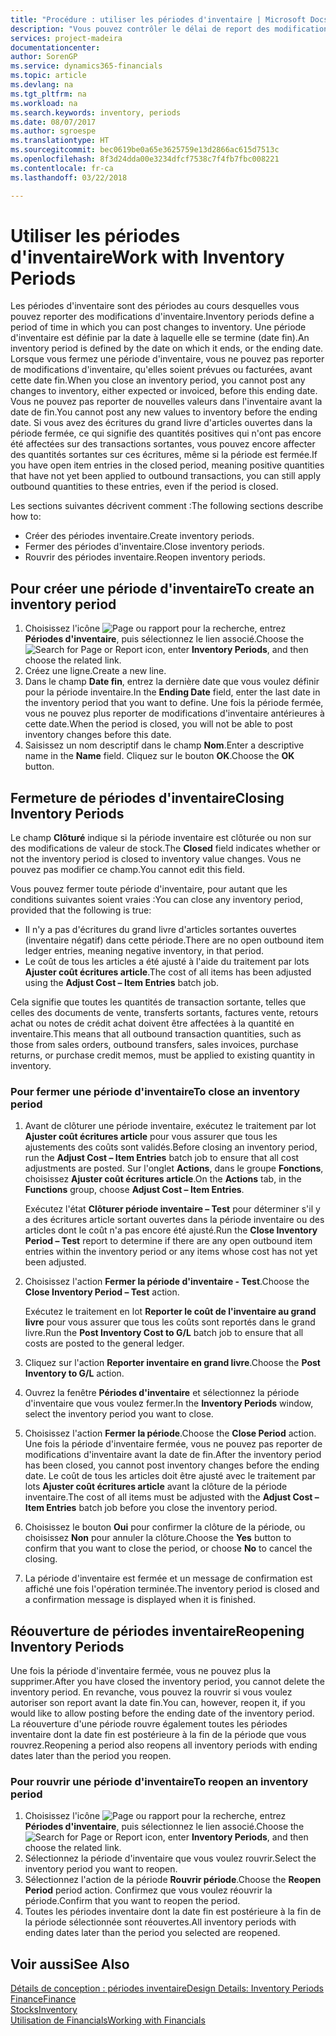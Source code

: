 ```yaml
---
title: "Procédure : utiliser les périodes d'inventaire | Microsoft Docs"
description: "Vous pouvez contrôler le délai de report des modifications de l'inventaire en définissant des périodes d'inventaire."
services: project-madeira
documentationcenter: 
author: SorenGP
ms.service: dynamics365-financials
ms.topic: article
ms.devlang: na
ms.tgt_pltfrm: na
ms.workload: na
ms.search.keywords: inventory, periods
ms.date: 08/07/2017
ms.author: sgroespe
ms.translationtype: HT
ms.sourcegitcommit: bec0619be0a65e3625759e13d2866ac615d7513c
ms.openlocfilehash: 8f3d24dda00e3234dfcf7538c7f4fb7fbc008221
ms.contentlocale: fr-ca
ms.lasthandoff: 03/22/2018

---
```

# <a name="work-with-inventory-periods"></a><span data-ttu-id="9fda9-103">Utiliser les périodes d'inventaire</span><span class="sxs-lookup"><span data-stu-id="9fda9-103">Work with Inventory Periods</span></span>
<span data-ttu-id="9fda9-104">Les périodes d'inventaire sont des périodes au cours desquelles vous pouvez reporter des modifications d'inventaire.</span><span class="sxs-lookup"><span data-stu-id="9fda9-104">Inventory periods define a period of time in which you can post changes to inventory.</span></span> <span data-ttu-id="9fda9-105">Une période d'inventaire est définie par la date à laquelle elle se termine (date fin).</span><span class="sxs-lookup"><span data-stu-id="9fda9-105">An inventory period is defined by the date on which it ends, or the ending date.</span></span> <span data-ttu-id="9fda9-106">Lorsque vous fermez une période d'inventaire, vous ne pouvez pas reporter de modifications d'inventaire, qu'elles soient prévues ou facturées, avant cette date fin.</span><span class="sxs-lookup"><span data-stu-id="9fda9-106">When you close an inventory period, you cannot post any changes to inventory, either expected or invoiced, before this ending date.</span></span> <span data-ttu-id="9fda9-107">Vous ne pouvez pas reporter de nouvelles valeurs dans l'inventaire avant la date de fin.</span><span class="sxs-lookup"><span data-stu-id="9fda9-107">You cannot post any new values to inventory before the ending date.</span></span> <span data-ttu-id="9fda9-108">Si vous avez des écritures du grand livre d'articles ouvertes dans la période fermée, ce qui signifie des quantités positives qui n'ont pas encore été affectées sur des transactions sortantes, vous pouvez encore affecter des quantités sortantes sur ces écritures, même si la période est fermée.</span><span class="sxs-lookup"><span data-stu-id="9fda9-108">If you have open item entries in the closed period, meaning positive quantities that have not yet been applied to outbound transactions, you can still apply outbound quantities to these entries, even if the period is closed.</span></span>  

<span data-ttu-id="9fda9-109">Les sections suivantes décrivent comment :</span><span class="sxs-lookup"><span data-stu-id="9fda9-109">The following sections describe how to:</span></span>  

* <span data-ttu-id="9fda9-110">Créer des périodes inventaire.</span><span class="sxs-lookup"><span data-stu-id="9fda9-110">Create inventory periods.</span></span>  
* <span data-ttu-id="9fda9-111">Fermer des périodes d'inventaire.</span><span class="sxs-lookup"><span data-stu-id="9fda9-111">Close inventory periods.</span></span>  
* <span data-ttu-id="9fda9-112">Rouvrir des périodes inventaire.</span><span class="sxs-lookup"><span data-stu-id="9fda9-112">Reopen inventory periods.</span></span>  

## <a name="to-create-an-inventory-period"></a><span data-ttu-id="9fda9-113">Pour créer une période d'inventaire</span><span class="sxs-lookup"><span data-stu-id="9fda9-113">To create an inventory period</span></span>  
1. <span data-ttu-id="9fda9-114">Choisissez l'icône ![Page ou rapport pour la recherche](media/ui-search/search_small.png "icône Page ou rapport pour la recherche"), entrez **Périodes d'inventaire**, puis sélectionnez le lien associé.</span><span class="sxs-lookup"><span data-stu-id="9fda9-114">Choose the ![Search for Page or Report](media/ui-search/search_small.png "Search for Page or Report icon") icon, enter **Inventory Periods**, and then choose the related link.</span></span>  
2. <span data-ttu-id="9fda9-115">Créez une ligne.</span><span class="sxs-lookup"><span data-stu-id="9fda9-115">Create a new line.</span></span>  
3. <span data-ttu-id="9fda9-116">Dans le champ **Date fin**, entrez la dernière date que vous voulez définir pour la période inventaire.</span><span class="sxs-lookup"><span data-stu-id="9fda9-116">In the **Ending Date** field, enter the last date in the inventory period that you want to define.</span></span> <span data-ttu-id="9fda9-117">Une fois la période fermée, vous ne pouvez plus reporter de modifications d'inventaire antérieures à cette date.</span><span class="sxs-lookup"><span data-stu-id="9fda9-117">When the period is closed, you will not be able to post inventory changes before this date.</span></span>  
4. <span data-ttu-id="9fda9-118">Saisissez un nom descriptif dans le champ **Nom**.</span><span class="sxs-lookup"><span data-stu-id="9fda9-118">Enter a descriptive name in the **Name** field.</span></span> <span data-ttu-id="9fda9-119">Cliquez sur le bouton **OK**.</span><span class="sxs-lookup"><span data-stu-id="9fda9-119">Choose the **OK** button.</span></span>  

## <a name="closing-inventory-periods"></a><span data-ttu-id="9fda9-120">Fermeture de périodes d'inventaire</span><span class="sxs-lookup"><span data-stu-id="9fda9-120">Closing Inventory Periods</span></span>  
<span data-ttu-id="9fda9-121">Le champ **Clôturé** indique si la période inventaire est clôturée ou non sur des modifications de valeur de stock.</span><span class="sxs-lookup"><span data-stu-id="9fda9-121">The **Closed** field indicates whether or not the inventory period is closed to inventory value changes.</span></span> <span data-ttu-id="9fda9-122">Vous ne pouvez pas modifier ce champ.</span><span class="sxs-lookup"><span data-stu-id="9fda9-122">You cannot edit this field.</span></span>  

<span data-ttu-id="9fda9-123">Vous pouvez fermer toute période d'inventaire, pour autant que les conditions suivantes soient vraies :</span><span class="sxs-lookup"><span data-stu-id="9fda9-123">You can close any inventory period, provided that the following is true:</span></span>  

* <span data-ttu-id="9fda9-124">Il n'y a pas d'écritures du grand livre d'articles sortantes ouvertes (inventaire négatif) dans cette période.</span><span class="sxs-lookup"><span data-stu-id="9fda9-124">There are no open outbound item ledger entries, meaning negative inventory, in that period.</span></span>  
* <span data-ttu-id="9fda9-125">Le coût de tous les articles a été ajusté à l'aide du traitement par lots **Ajuster coût écritures article**.</span><span class="sxs-lookup"><span data-stu-id="9fda9-125">The cost of all items has been adjusted using the **Adjust Cost – Item Entries** batch job.</span></span>  

<span data-ttu-id="9fda9-126">Cela signifie que toutes les quantités de transaction sortante, telles que celles des documents de vente, transferts sortants, factures vente, retours achat ou notes de crédit achat doivent être affectées à la quantité en inventaire.</span><span class="sxs-lookup"><span data-stu-id="9fda9-126">This means that all outbound transaction quantities, such as those from sales orders, outbound transfers, sales invoices, purchase returns, or purchase credit memos, must be applied to existing quantity in inventory.</span></span>  

### <a name="to-close-an-inventory-period"></a><span data-ttu-id="9fda9-127">Pour fermer une période d'inventaire</span><span class="sxs-lookup"><span data-stu-id="9fda9-127">To close an inventory period</span></span>  
1. <span data-ttu-id="9fda9-128">Avant de clôturer une période inventaire, exécutez le traitement par lot **Ajuster coût écritures article** pour vous assurer que tous les ajustements des coûts sont validés.</span><span class="sxs-lookup"><span data-stu-id="9fda9-128">Before closing an inventory period, run the **Adjust Cost – Item Entries** batch job to ensure that all cost adjustments are posted.</span></span> <span data-ttu-id="9fda9-129">Sur l'onglet **Actions**, dans le groupe **Fonctions**, choisissez **Ajuster coût écritures article**.</span><span class="sxs-lookup"><span data-stu-id="9fda9-129">On the **Actions** tab, in the **Functions** group, choose **Adjust Cost – Item Entries**.</span></span>  

     <span data-ttu-id="9fda9-130">Exécutez l'état **Clôturer période inventaire – Test** pour déterminer s'il y a des écritures article sortant ouvertes dans la période inventaire ou des articles dont le coût n'a pas encore été ajusté.</span><span class="sxs-lookup"><span data-stu-id="9fda9-130">Run the **Close Inventory Period – Test** report to determine if there are any open outbound item entries within the inventory period or any items whose cost has not yet been adjusted.</span></span>  
2. <span data-ttu-id="9fda9-131">Choisissez l'action **Fermer la période d'inventaire - Test**.</span><span class="sxs-lookup"><span data-stu-id="9fda9-131">Choose the **Close Inventory Period – Test** action.</span></span>  

     <span data-ttu-id="9fda9-132">Exécutez le traitement en lot **Reporter le coût de l'inventaire au grand livre** pour vous assurer que tous les coûts sont reportés dans le grand livre.</span><span class="sxs-lookup"><span data-stu-id="9fda9-132">Run the **Post Inventory Cost to G/L** batch job to ensure that all costs are posted to the general ledger.</span></span>  
3. <span data-ttu-id="9fda9-133">Cliquez sur l'action **Reporter inventaire en grand livre**.</span><span class="sxs-lookup"><span data-stu-id="9fda9-133">Choose the **Post Inventory to G/L** action.</span></span>  
4. <span data-ttu-id="9fda9-134">Ouvrez la fenêtre **Périodes d'inventaire** et sélectionnez la période d'inventaire que vous voulez fermer.</span><span class="sxs-lookup"><span data-stu-id="9fda9-134">In the **Inventory Periods** window, select the inventory period you want to close.</span></span>  
5. <span data-ttu-id="9fda9-135">Choisissez l'action **Fermer la période**.</span><span class="sxs-lookup"><span data-stu-id="9fda9-135">Choose the **Close Period** action.</span></span> <span data-ttu-id="9fda9-136">Une fois la période d'inventaire fermée, vous ne pouvez pas reporter de modifications d'inventaire avant la date de fin.</span><span class="sxs-lookup"><span data-stu-id="9fda9-136">After the inventory period has been closed, you cannot post inventory changes before the ending date.</span></span> <span data-ttu-id="9fda9-137">Le coût de tous les articles doit être ajusté avec le traitement par lots **Ajuster coût écritures article** avant la clôture de la période inventaire.</span><span class="sxs-lookup"><span data-stu-id="9fda9-137">The cost of all items must be adjusted with the **Adjust Cost – Item Entries** batch job before you close the inventory period.</span></span>  
6. <span data-ttu-id="9fda9-138">Choisissez le bouton **Oui** pour confirmer la clôture de la période, ou choisissez **Non** pour annuler la clôture.</span><span class="sxs-lookup"><span data-stu-id="9fda9-138">Choose the **Yes** button to confirm that you want to close the period, or choose **No** to cancel the closing.</span></span>  
7. <span data-ttu-id="9fda9-139">La période d'inventaire est fermée et un message de confirmation est affiché une fois l'opération terminée.</span><span class="sxs-lookup"><span data-stu-id="9fda9-139">The inventory period is closed and a confirmation message is displayed when it is finished.</span></span>  

## <a name="reopening-inventory-periods"></a><span data-ttu-id="9fda9-140">Réouverture de périodes inventaire</span><span class="sxs-lookup"><span data-stu-id="9fda9-140">Reopening Inventory Periods</span></span>  
<span data-ttu-id="9fda9-141">Une fois la période d'inventaire fermée, vous ne pouvez plus la supprimer.</span><span class="sxs-lookup"><span data-stu-id="9fda9-141">After you have closed the inventory period, you cannot delete the inventory period.</span></span> <span data-ttu-id="9fda9-142">En revanche, vous pouvez la rouvrir si vous voulez autoriser son report avant la date fin.</span><span class="sxs-lookup"><span data-stu-id="9fda9-142">You can, however, reopen it, if you would like to allow posting before the ending date of the inventory period.</span></span> <span data-ttu-id="9fda9-143">La réouverture d'une période rouvre également toutes les périodes inventaire dont la date fin est postérieure à la fin de la période que vous rouvrez.</span><span class="sxs-lookup"><span data-stu-id="9fda9-143">Reopening a period also reopens all inventory periods with ending dates later than the period you reopen.</span></span>  

### <a name="to-reopen-an-inventory-period"></a><span data-ttu-id="9fda9-144">Pour rouvrir une période d'inventaire</span><span class="sxs-lookup"><span data-stu-id="9fda9-144">To reopen an inventory period</span></span>  
1. <span data-ttu-id="9fda9-145">Choisissez l'icône ![Page ou rapport pour la recherche](media/ui-search/search_small.png "icône Page ou rapport pour la recherche"), entrez **Périodes d'inventaire**, puis sélectionnez le lien associé.</span><span class="sxs-lookup"><span data-stu-id="9fda9-145">Choose the ![Search for Page or Report](media/ui-search/search_small.png "Search for Page or Report icon") icon, enter **Inventory Periods**, and then choose the related link.</span></span>  
2. <span data-ttu-id="9fda9-146">Sélectionnez la période d'inventaire que vous voulez rouvrir.</span><span class="sxs-lookup"><span data-stu-id="9fda9-146">Select the inventory period you want to reopen.</span></span>  
3. <span data-ttu-id="9fda9-147">Sélectionnez l'action de la période **Rouvrir période**.</span><span class="sxs-lookup"><span data-stu-id="9fda9-147">Choose the **Reopen Period** period action.</span></span> <span data-ttu-id="9fda9-148">Confirmez que vous voulez réouvrir la période.</span><span class="sxs-lookup"><span data-stu-id="9fda9-148">Confirm that you want to reopen the period.</span></span>  
4. <span data-ttu-id="9fda9-149">Toutes les périodes inventaire dont la date fin est postérieure à la fin de la période sélectionnée sont réouvertes.</span><span class="sxs-lookup"><span data-stu-id="9fda9-149">All inventory periods with ending dates later than the period you selected are reopened.</span></span>  

## <a name="see-also"></a><span data-ttu-id="9fda9-150">Voir aussi</span><span class="sxs-lookup"><span data-stu-id="9fda9-150">See Also</span></span>  
[<span data-ttu-id="9fda9-151">Détails de conception : périodes inventaire</span><span class="sxs-lookup"><span data-stu-id="9fda9-151">Design Details: Inventory Periods</span></span>](design-details-inventory-periods.md)  
[<span data-ttu-id="9fda9-152">Finance</span><span class="sxs-lookup"><span data-stu-id="9fda9-152">Finance</span></span>](finance.md)  
[<span data-ttu-id="9fda9-153">Stocks</span><span class="sxs-lookup"><span data-stu-id="9fda9-153">Inventory</span></span>](inventory-manage-inventory.md)  
[<span data-ttu-id="9fda9-154">Utilisation de Financials</span><span class="sxs-lookup"><span data-stu-id="9fda9-154">Working with Financials</span></span>](ui-work-product.md)

